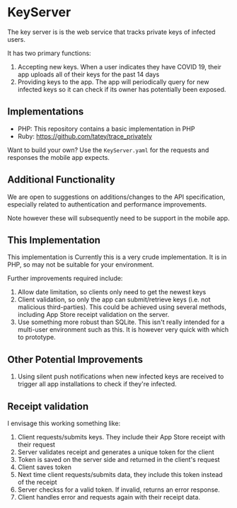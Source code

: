# KeyServer

The key server is is the web service that tracks private keys of infected users.

It has two primary functions:

1. Accepting new keys. When a user indicates they have COVID 19, their app uploads all of their keys for the past 14 days
2. Providing keys to the app. The app will periodically query for new infected keys so it can check if its owner has potentially been exposed.

## Implementations

* PHP: This repository contains a basic implementation in PHP
* Ruby: https://github.com/tatey/trace_privately

Want to build your own? Use the `KeyServer.yaml` for the requests and responses the mobile app expects.

## Additional Functionality

We are open to suggestions on additions/changes to the API specification, especially related to authentication and performance improvements.

Note however these will subsequently need to be support in the mobile app.

## This Implementation

This implementation is 
Currently this is a very crude implementation. It is in PHP, so may not be suitable for your environment.

Further improvements required include:

1. Allow date limitation, so clients only need to get the newest keys
2. Client validation, so only the app can submit/retrieve keys (i.e. not malicious third-parties). This could be achieved using several methods, including App Store receipt validation on the server.
3. Use something more robust than SQLite. This isn't really intended for a multi-user environment such as this. It is however very quick with which to prototype.

## Other Potential Improvements

1. Using silent push notifications when new infected keys are received to trigger all app installations to check if they're infected.

## Receipt validation

I envisage this working something like:

1. Client requests/submits keys. They include their App Store receipt with their request
2. Server validates receipt and generates a unique token for the client
3. Token is saved on the server side and returned in the client's request
4. Client saves token
5. Next time client requests/submits data, they include this token instead of the receipt
6. Server checkss for a valid token. If invalid, returns an error response.
7. Client handles error and requests again with their receipt data.


